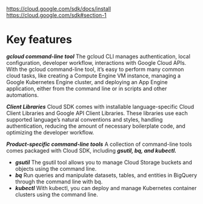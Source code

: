 https://cloud.google.com/sdk/docs/install
https://cloud.google.com/sdk#section-1


# Key features

***gcloud command-line tool***
The gcloud CLI manages authentication, local configuration, developer workflow, interactions with Google Cloud APIs. 
With the gcloud command-line tool, it’s easy to perform many common cloud tasks, like creating a Compute Engine VM instance,
managing a Google Kubernetes Engine cluster, and deploying an App Engine application, either from the command line 
or in scripts and other automations.

***Client Libraries***
Cloud SDK comes with installable language-specific Cloud Client Libraries and Google API Client Libraries. 
These libraries use each supported language’s natural conventions and styles, handling authentication, 
reducing the amount of necessary boilerplate code, and optimizing the developer workflow.

***Product-specific command-line tools***
A collection of command-line tools comes packaged with Cloud SDK, including ***gsutil, bq, and kubectl.*** 

- ***gsutil*** The gsutil tool allows you to manage Cloud Storage buckets and objects using the command line. 
- ***bq*** Run queries and manipulate datasets, tables, and entities in BigQuery through the command line with bq. 
- ***kubectl*** With kubectl, you can deploy and manage Kubernetes container clusters using the command line.
